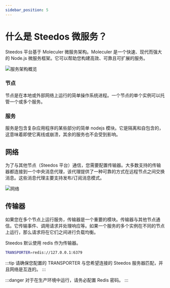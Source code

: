 ```yaml
---
sidebar_position: 5
---
```


# 什么是 Steedos 微服务？

Steedos 平台基于 Moleculer 微服务架构。Moleculer 是一个快速、现代而强大的 Node.js 微服务框架。它可以帮助您构建高效、可靠且可扩展的服务。

![服务架构概览](/img/service/architectures/mixed.svg)

### 节点

节点是在本地或外部网络上运行的简单操作系统进程。一个节点的单个实例可以托管一个或多个服务。

### 服务

服务是包含复杂应用程序的某些部分的简单 nodejs 模块。它是隔离和自包含的，这意味着即使它离线或崩溃，其余的服务也不会受到影响。

## 网络

为了与其他节点（Steedos 平台）通信，您需要配置传输器。大多数支持的传输器都连接到一个中央消息代理，该代理提供了一种可靠的方式在远程节点之间交换消息。这些消息代理主要支持发布/订阅消息模式。

![网络](/img/service/networking.svg)

## 传输器

如果您在多个节点上运行服务，传输器是一个重要的模块。传输器与其他节点通信。它传输事件、调用请求并处理响应等。如果一个服务的多个实例在不同的节点上运行，那么请求将在它们之间进行负载均衡。

Steedos 默认使用 redis 作为传输器。

```bash
TRANSPORTER=redis://127.0.0.1:6379
```

:::tip
请确保您配置的 TRANSPORTER 与您希望连接的 Steedos 服务器匹配，并且网络是互连的。
:::

:::danger
对于在生产环境中运行，请务必配置 Redis 密码。
:::

